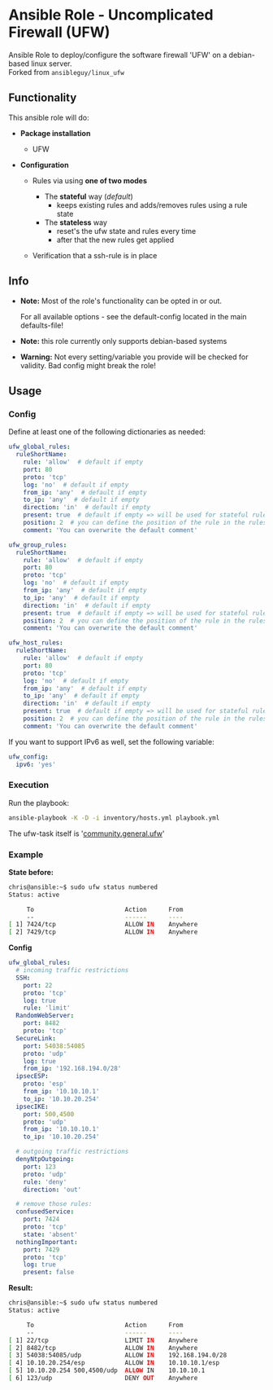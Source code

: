 # Ansible Role - Uncomplicated Firewall (UFW)

Ansible Role to deploy/configure the software firewall 'UFW' on a debian-based linux server.  
Forked from `ansibleguy/linux_ufw`

## Functionality

This ansible role will do:

* **Package installation**
  * UFW

* **Configuration**
  * Rules via using **one of two modes**
    * The **stateful** way (_default_)
      * keeps existing rules and adds/removes rules using a rule state
    * The **stateless** way
      * reset's the ufw state and rules every time
      * after that the new rules get applied

  * Verification that a ssh-rule is in place

## Info

* **Note:** Most of the role's functionality can be opted in or out.

  For all available options - see the default-config located in the main defaults-file!

* **Note:** this role currently only supports debian-based systems

* **Warning:** Not every setting/variable you provide will be checked for validity. Bad config might break the role!

## Usage

### Config

Define at least one of the following dictionaries as needed:

```yaml
ufw_global_rules:
  ruleShortName:
    rule: 'allow'  # default if empty
    port: 80
    proto: 'tcp'
    log: 'no'  # default if empty
    from_ip: 'any'  # default if empty
    to_ip: 'any'  # default if empty
    direction: 'in'  # default if empty
    present: true  # default if empty => will be used for stateful rule-check (alias = state: present)
    position: 2  # you can define the position of the rule in the ruleset (alias = insert)
    comment: 'You can overwrite the default comment'

ufw_group_rules:
  ruleShortName:
    rule: 'allow'  # default if empty
    port: 80
    proto: 'tcp'
    log: 'no'  # default if empty
    from_ip: 'any'  # default if empty
    to_ip: 'any'  # default if empty
    direction: 'in'  # default if empty
    present: true  # default if empty => will be used for stateful rule-check (alias = state: present)
    position: 2  # you can define the position of the rule in the ruleset (alias = insert)
    comment: 'You can overwrite the default comment'

ufw_host_rules:
  ruleShortName:
    rule: 'allow'  # default if empty
    port: 80
    proto: 'tcp'
    log: 'no'  # default if empty
    from_ip: 'any'  # default if empty
    to_ip: 'any'  # default if empty
    direction: 'in'  # default if empty
    present: true  # default if empty => will be used for stateful rule-check (alias = state: present)
    position: 2  # you can define the position of the rule in the ruleset (alias = insert)
    comment: 'You can overwrite the default comment'
```

If you want to support IPv6 as well, set the following variable:

```yaml
ufw_config:
  ipv6: 'yes'
```

### Execution

Run the playbook:

```bash
ansible-playbook -K -D -i inventory/hosts.yml playbook.yml
```

The ufw-task itself is '[community.general.ufw](https://docs.ansible.com/ansible/latest/collections/community/general/ufw_module.html)'

### Example

**State before:**

```bash
chris@ansible:~$ sudo ufw status numbered
Status: active

     To                         Action      From
     --                         ------      ----
[ 1] 7424/tcp                   ALLOW IN    Anywhere                   # Ansible managed - confusedService
[ 2] 7429/tcp                   ALLOW IN    Anywhere                   (log) # Ansible managed - nothingImportant
```

**Config**

```yaml
ufw_global_rules:
  # incoming traffic restrictions
  SSH:
    port: 22
    proto: 'tcp'
    log: true
    rule: 'limit'
  RandomWebServer:
    port: 8482
    proto: 'tcp'
  SecureLink:
    port: 54038:54085
    proto: 'udp'
    log: true
    from_ip: '192.168.194.0/28'
  ipsecESP:
    proto: 'esp'
    from_ip: '10.10.10.1'
    to_ip: '10.10.20.254'
  ipsecIKE:
    port: 500,4500
    proto: 'udp'
    from_ip: '10.10.10.1'
    to_ip: '10.10.20.254'

  # outgoing traffic restrictions
  denyNtpOutgoing:
    port: 123
    proto: 'udp'
    rule: 'deny'
    direction: 'out'

  # remove those rules:
  confusedService:
    port: 7424
    proto: 'tcp'
    state: 'absent'
  nothingImportant:
    port: 7429
    proto: 'tcp'
    log: true
    present: false
```

**Result:**

```bash
chris@ansible:~$ sudo ufw status numbered
Status: active

     To                         Action      From
     --                         ------      ----
[ 1] 22/tcp                     LIMIT IN    Anywhere                   (log) # Ansible managed - SSH
[ 2] 8482/tcp                   ALLOW IN    Anywhere                   # Ansible managed - RandomWebServer
[ 3] 54038:54085/udp            ALLOW IN    192.168.194.0/28           (log) # Ansible managed - SecureLink
[ 4] 10.10.20.254/esp           ALLOW IN    10.10.10.1/esp             # Ansible managed - ipsecESP
[ 5] 10.10.20.254 500,4500/udp  ALLOW IN    10.10.10.1                 # Ansible managed - ipsecIKE
[ 6] 123/udp                    DENY OUT    Anywhere                   (out) # Ansible managed - denyNtpOutgoing
```
